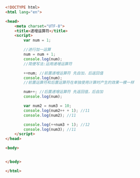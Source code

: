 
<BlogInfo title="11.递增运算符" author="白日梦想猿" pv=0 read_times=0 pre_cost_time=0分29秒 category="js学习" tag_list="['js学习']" create_time="2020.08.02 13:15:19" update_time="2020.08.02 13:27:50" />

```html
<!DOCTYPE html>
<html lang="en">

<head>
    <meta charset="UTF-8">
    <title>递增运算符</title>
    <script>
        var num = 1;

        //进行加一运算
        num = num + 1;
        console.log(num);
        //简便写法:运用递增运算符

        ++num; //前置递增运算符 先自加，后返回值
        console.log(num);
        //前置运算符和后置运算符在单独使用计算时产生的效果一模一样

        num++; //后置递增运算符 先返回值，后自加
        console.log(num);

        var num2 = num3 = 10;
        console.log(num2++ + 1); //11
        console.log(num2); //11

        console.log(++num3 + 1); //12
        console.log(num3); //11
    </script>
</head>

<body>


</body>

</html>
```
